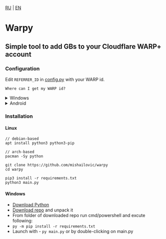 [RU](/README_RU.md) | [EN](/README.md)

# Warpy

## Simple tool to add GBs to your Cloudflare WARP+ account

### Configuration

Edit `REFERRER_ID` in [config.py](/config.py) with your WARP id.

`Where can I get my WARP id?`

<details>

<summary>Windows</summary>

![Windows-1](https://i.imgur.com/0II785o.png)

![Windows-2](https://i.imgur.com/SCoiHuJ.png)
</details>

<details>

<summary>Android</summary>

![Android-1](https://i.imgur.com/yuGbDwu.png)

![Android-2](https://i.imgur.com/liPIM31.png)

![Android-3](https://i.imgur.com/WOjsd4y.png)

![Android-4](https://i.imgur.com/O9cbMMt.png)

</details>

### Installation

#### Linux

```text
// debian-based
apt install python3 python3-pip

// arch-based
pacman -Sy python

git clone https://github.com/mishailovic/warpy
cd warpy

pip3 install -r requirements.txt
python3 main.py
```

#### Windows

- [Download Python](https://www.python.org/downloads/)
- [Download repo](https://github.com/mishailovic/warpy/archive/refs/heads/main.zip) and unpack it
- From folder of downloaded repo run cmd/powershell and excute following:
- `py -m pip install -r requirements.txt`
- Launch with - `py main.py` or by double-clicking on main.py
